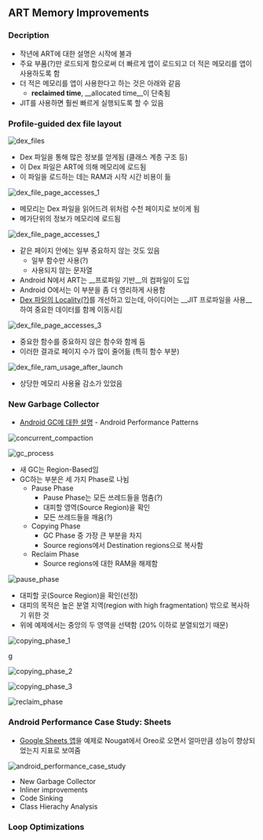 ## ART Memory Improvements

### Decription

- 작년에 ART에 대한 설명은 시작에 불과
- 주요 부품(?)만 로드되게 함으로써 더 빠르게 앱이 로드되고 더 적은 메모리를 앱이 사용하도록 함
- 더 적은 메모리를 앱이 사용한다고 하는 것은 아래와 같음
  - __reclaimed time__, __allocated time__이 단축됨
- JIT를 사용하면 훨씬 빠르게 실행되도록 할 수 있음

### Profile-guided dex file layout

![dex_files](images/dex_files.png)

- Dex 파일을 통해 많은 정보를 얻게됨 (클래스 계층 구조 등)
- 이 Dex 파일은 ART에 의해 메모리에 로드됨
- 이 파일을 로드하는 데는 RAM과 시작 시간 비용이 듦

![dex_file_page_accesses_1](images/dex_file_page_accesses_1.png)

- 메모리는 Dex 파일을 읽어드려 위처럼 수천 페이지로 보이게 됨
- 메가단위의 정보가 메모리에 로드됨

![dex_file_page_accesses_1](images/dex_file_page_accesses_2.png)

- 같은 페이지 안에는 일부 중요하지 않는 것도 있음
  - 일부 함수만 사용(?)
  - 사용되지 않는 문자열
- Android N에서 ART는 __프로파일 기반__의 컴파일이 도입
- Android O에서는 이 부분을 좀 더 영리하게 사용함
- [Dex 파일의 Locality(?)]()를 개선하고 있는데,
  아이디어는 __JIT 프로파일을 사용__하여 중요한 데이터를 함께 이동시킴

![dex_file_page_accesses_3](images/dex_file_page_accesses_3.png)

- 중요한 함수를 중요하지 않은 함수와 함께 둠
- 이러한 결과로 페이지 수가 많이 줄어듦 (특히 함수 부분)

![dex_file_ram_usage_after_launch](images/dex_file_ram_usage_after_launch.png)

- 상당한 메모리 사용율 감소가 있었음

### New Garbage Collector 

- [Android GC에 대한 설명](https://www.youtube.com/watch?v=pzfzz50W5Uo&index=14&list=PLq_uWB0WqY0tVIrFZ41Wr5BZc9B_wf-XW) - Android Performance Patterns

![concurrent_compaction](images/concurrent_compaction.png)

![gc_process](images/gc_process.png)

- 새 GC는 Region-Based임
- GC하는 부분은 세 가지 Phase로 나뉨
  - Pause Phase
    - Pause Phase는 모든 쓰레드들을 멈춤(?)
    - 대피할 영역(Source Region)을 확인
    - 모든 쓰레드들을 깨움(?)
  - Copying Phase
    - GC Phase 중 가장 큰 부분을 차지
    - Source regions에서 Destination regions으로 복사함
  - Reclaim Phase
    - Source regions에 대한 RAM을 해제함

![pause_phase](images/pause_phase.png)

- 대피할 곳(Source Region)을 확인(선정)
- 대피의 목적은 높은 분열 지역(region with high fragmentation) 밖으로 복사하기 위한 것
- 위에 예제에서는 중앙의 두 영역을 선택함 (20% 이하로 분열되었기 때문)

![copying_phase_1](images/copying_phase_1.png)

g

![copying_phase_2](images/copying_phase_2.png)

![copying_phase_3](images/copying_phase_3.png)

![reclaim_phase](images/reclaim_phase.png)

### Android Performance Case Study: Sheets

- [Google Sheets 앱](https://play.google.com/store/apps/details?id=com.google.android.apps.docs.editors.sheets)을 예제로 Nougat에서 Oreo로 오면서 얼마만큼 성능이 향상되었는지 지표로 보여줌

![android_performance_case_study](images/android_performance_case_study.png)

- New Garbage Collector
- Inliner improvements
- Code Sinking
- Class Hierachy Analysis

### Loop Optimizations

